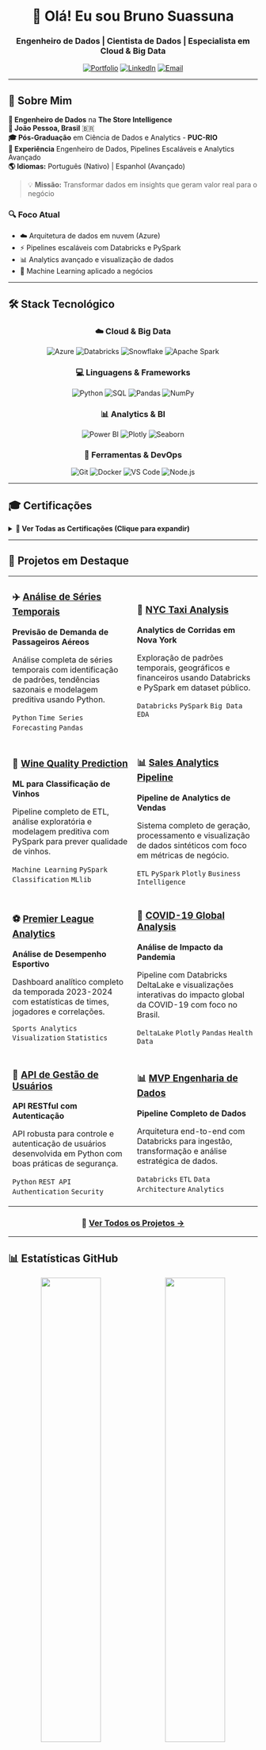 <div align="center">

# 👋 Olá! Eu sou Bruno Suassuna

### Engenheiro de Dados | Cientista de Dados | Especialista em Cloud & Big Data

[![Portfolio](https://img.shields.io/badge/🌐_Portfólio-FFB000?style=for-the-badge)](https://brunosuassuna.github.io/)
[![LinkedIn](https://img.shields.io/badge/LinkedIn-0A66C2?style=for-the-badge&logo=linkedin&logoColor=white)](https://www.linkedin.com/in/bruno-suassuna-698aa7235)
[![Email](https://img.shields.io/badge/Email-D14836?style=for-the-badge&logo=gmail&logoColor=white)](mailto:brunosuassuna.dev@gmail.com)

</div>

---

## 🎯 Sobre Mim

**🚀 Engenheiro de Dados** na **The Store Intelligence**  
**📍 João Pessoa, Brasil** 🇧🇷  
**🎓 Pós-Graduação** em Ciência de Dados e Analytics - **PUC-RIO**  
**💼 Experiência** Engenheiro de Dados, Pipelines Escaláveis e Analytics Avançado  
**🌎 Idiomas:** Português (Nativo) | Espanhol (Avançado)

> 💡 **Missão:** Transformar dados em insights que geram valor real para o negócio

### 🔍 Foco Atual
- ☁️ Arquitetura de dados em nuvem (Azure)
- ⚡ Pipelines escaláveis com Databricks e PySpark
- 📊 Analytics avançado e visualização de dados
- 🤖 Machine Learning aplicado a negócios

---

## 🛠️ Stack Tecnológico

<div align="center">

### ☁️ Cloud & Big Data
![Azure](https://img.shields.io/badge/Microsoft_Azure-0078D4?style=for-the-badge&logo=microsoft-azure&logoColor=white)
![Databricks](https://img.shields.io/badge/Databricks-FF3621?style=for-the-badge&logo=databricks&logoColor=white)
![Snowflake](https://img.shields.io/badge/Snowflake-29B5E8?style=for-the-badge&logo=snowflake&logoColor=white)
![Apache Spark](https://img.shields.io/badge/Apache_Spark-E25A1C?style=for-the-badge&logo=apachespark&logoColor=white)

### 💻 Linguagens & Frameworks
![Python](https://img.shields.io/badge/Python-3776AB?style=for-the-badge&logo=python&logoColor=white)
![SQL](https://img.shields.io/badge/SQL-CC2927?style=for-the-badge&logo=microsoft-sql-server&logoColor=white)
![Pandas](https://img.shields.io/badge/Pandas-150458?style=for-the-badge&logo=pandas&logoColor=white)
![NumPy](https://img.shields.io/badge/NumPy-013243?style=for-the-badge&logo=numpy&logoColor=white)

### 📊 Analytics & BI
![Power BI](https://img.shields.io/badge/Power_BI-F2C811?style=for-the-badge&logo=powerbi&logoColor=black)
![Plotly](https://img.shields.io/badge/Plotly-3F4F75?style=for-the-badge&logo=plotly&logoColor=white)
![Seaborn](https://img.shields.io/badge/Seaborn-3776AB?style=for-the-badge&logo=python&logoColor=white)

### 🔧 Ferramentas & DevOps
![Git](https://img.shields.io/badge/Git-F05032?style=for-the-badge&logo=git&logoColor=white)
![Docker](https://img.shields.io/badge/Docker-2496ED?style=for-the-badge&logo=docker&logoColor=white)
![VS Code](https://img.shields.io/badge/VS_Code-007ACC?style=for-the-badge&logo=visual-studio-code&logoColor=white)
![Node.js](https://img.shields.io/badge/Node.js-339933?style=for-the-badge&logo=nodedotjs&logoColor=white)

</div>

---

## 🎓 Certificações

<details>
<summary><b>📜 Ver Todas as Certificações (Clique para expandir)</b></summary>
<br>

| Certificação | Instituição | Área |
|--------------|-------------|------|
| 🌟 [Governança de Dados: Conceitos Fundamentais](https://www.alura.com.br/certificados/2dcf795f-f659-4eae-b4d3-1824b8575e0c) | Alura | Data Governance |
| 🌟 [Data Science: Regressão Linear](https://www.alura.com.br/certificados/616d92b5-d324-4b61-937c-e90d710cf3a0) | Alura | Machine Learning |
| 🌟 [Formação Data Science](https://www.alura.com.br/certificados/5b4e3bf7-0adf-4a17-8aa7-6455fe7cdee1) | Alura | Data Science |
| 🌟 [Databricks e Data Factory](https://www.alura.com.br/certificados/f7f1b321-c941-400f-9e69-b0884846dddd) | Alura | Cloud Engineering |
| 🌟 [Fundamentos de Engenharia de Dados](https://www.datascienceacademy.com.br/certificados/6400288ed95562f1e20b5169) | Data Science Academy | Data Engineering |

</details>

---

## 🚀 Projetos em Destaque

<table>
<tr>
<td width="50%">

### ✈️ [Análise de Séries Temporais](https://github.com/brunosuassuna/Analise-Temporal-de-Passageiros-Aereos)
**Previsão de Demanda de Passageiros Aéreos**

Análise completa de séries temporais com identificação de padrões, tendências sazonais e modelagem preditiva usando Python.

`Python` `Time Series` `Forecasting` `Pandas`

</td>
<td width="50%">

### 🚖 [NYC Taxi Analysis](https://github.com/brunosuassuna/Analise-de-Corridas-de-Taxi-em-NYC)
**Analytics de Corridas em Nova York**

Exploração de padrões temporais, geográficos e financeiros usando Databricks e PySpark em dataset público.

`Databricks` `PySpark` `Big Data` `EDA`

</td>
</tr>

<tr>
<td width="50%">

### 🍷 [Wine Quality Prediction](https://github.com/brunosuassuna/Analise-Qualidade-de-Vinhos)
**ML para Classificação de Vinhos**

Pipeline completo de ETL, análise exploratória e modelagem preditiva com PySpark para prever qualidade de vinhos.

`Machine Learning` `PySpark` `Classification` `MLlib`

</td>
<td width="50%">

### 📊 [Sales Analytics Pipeline](https://github.com/brunosuassuna/Analise-de-Vendas)
**Pipeline de Analytics de Vendas**

Sistema completo de geração, processamento e visualização de dados sintéticos com foco em métricas de negócio.

`ETL` `PySpark` `Plotly` `Business Intelligence`

</td>
</tr>

<tr>
<td width="50%">

### ⚽ [Premier League Analytics](https://github.com/brunosuassuna/premier-league-analysis)
**Análise de Desempenho Esportivo**

Dashboard analítico completo da temporada 2023-2024 com estatísticas de times, jogadores e correlações.

`Sports Analytics` `Visualization` `Statistics`

</td>
<td width="50%">

### 🦠 [COVID-19 Global Analysis](https://github.com/brunosuassuna/COVID-19-Global-Data-Analysis)
**Análise de Impacto da Pandemia**

Pipeline com Databricks DeltaLake e visualizações interativas do impacto global da COVID-19 com foco no Brasil.

`DeltaLake` `Plotly` `Pandas` `Health Data`

</td>
</tr>

<tr>
<td width="50%">

### 🔐 [API de Gestão de Usuários](https://github.com/brunosuassuna/API_Gerenciamento_Usuarios)
**API RESTful com Autenticação**

API robusta para controle e autenticação de usuários desenvolvida em Python com boas práticas de segurança.

`Python` `REST API` `Authentication` `Security`

</td>
<td width="50%">

### 📊 [MVP Engenharia de Dados](https://github.com/brunosuassuna/MVP-Engenharia-de-Dados)
**Pipeline Completo de Dados**

Arquitetura end-to-end com Databricks para ingestão, transformação e análise estratégica de dados.

`Databricks` `ETL` `Data Architecture` `Analytics`

</td>
</tr>
</table>

<div align="center">

### 📂 [Ver Todos os Projetos →](https://github.com/brunosuassuna?tab=repositories)

</div>

---

## 📊 Estatísticas GitHub

<div align="center">
  
<img width="49%" src="https://github-readme-stats.vercel.app/api?username=brunosuassuna&show_icons=true&theme=tokyonight&hide_border=true&bg_color=0D1117&title_color=FACC15&icon_color=FACC15&text_color=C9D1D9" />
<img width="49%" src="https://github-readme-streak-stats.herokuapp.com/?user=brunosuassuna&theme=tokyonight&hide_border=true&background=0D1117&ring=FACC15&fire=FACC15&currStreakLabel=FACC15" />

<img width="49%" src="https://github-readme-stats.vercel.app/api/top-langs/?username=brunosuassuna&layout=compact&theme=tokyonight&hide_border=true&bg_color=0D1117&title_color=FACC15&text_color=C9D1D9&langs_count=8" />
<img width="49%" src="https://github-readme-activity-graph.vercel.app/graph?username=brunosuassuna&theme=tokyo-night&hide_border=true&bg_color=0D1117&color=FACC15&line=FACC15&point=C9D1D9" />

</div>

---

## 💼 Competências Principais

<div align="center">

| 🎯 Área | 🛠️ Skills |
|---------|-----------|
| **Data Engineering** | ETL/ELT, Data Pipelines, Data Lake, Data Warehouse, Esquema Estrela |
| **Cloud Computing** | Azure Data Factory, Databricks, Snowflake, Cloud Architecture |
| **Analytics & BI** | Power BI, Visualização de Dados, Dashboard Development, KPIs |
| **Programming** | Python (Pandas, NumPy, PySpark), SQL Avançado, APIs REST |
| **Methodologies** | Scrum, Agile, DataOps, Data Governance |
| **Soft Skills** | Comunicação Técnica, Pensamento Analítico, Problem Solving, Trabalho em Equipe |

</div>

---

## 🌟 About Me (EN)

> **Hi! I'm Bruno Suassuna**, a passionate Data Engineer from Brazil 🇧🇷  
> 
> With degrees in **Environmental Engineering** and **Systems Development**, plus a specialization in **Data Science & Analytics from PUC-RIO**, I bring a unique multidisciplinary perspective to data problems.
> 
> Currently working at **The Store Intelligence**, I architect and implement scalable data solutions using **Azure, Databricks, and modern data stack technologies**. My mission is to transform raw data into actionable insights that drive business decisions.
> 
> **Let's build data-driven solutions together!** 🚀

---

## 📬 Entre em Contato

<div align="center">

Estou sempre aberto a discutir projetos interessantes, oportunidades de colaboração ou apenas trocar ideias sobre dados!

[![Portfolio](https://img.shields.io/badge/🌐_Visite_Meu_Portfólio-FFB000?style=for-the-badge)](https://brunosuassuna.github.io/)
[![LinkedIn](https://img.shields.io/badge/Conecte--se_no_LinkedIn-0A66C2?style=for-the-badge&logo=linkedin)](https://www.linkedin.com/in/bruno-suassuna-698aa7235)
[![Email](https://img.shields.io/badge/Envie_um_Email-D14836?style=for-the-badge&logo=gmail)](mailto:brunosuassuna.dev@gmail.com)

### ⭐ Se você gostou do meu trabalho, considere dar uma estrela nos repositórios!

<img src="https://capsule-render.vercel.app/api?type=waving&color=gradient&customColorList=12&height=100&section=footer" width="100%"/>

</div>
